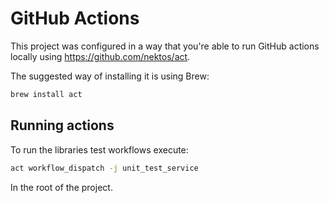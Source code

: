 # GitHub Actions

This project was configured in a way that you're able to run GitHub actions locally using https://github.com/nektos/act.

The suggested way of installing it is using Brew:

```bash
brew install act
```

## Running actions

To run the libraries test workflows execute:

```bash
act workflow_dispatch -j unit_test_service
```

In the root of the project.